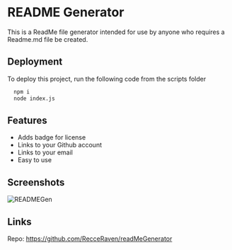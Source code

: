 
# README Generator

This is a ReadMe file generator intended for use by anyone who requires a Readme.md file be created.


## Deployment

To deploy this project, run the following code from the scripts folder

```bash
  npm i
  node index.js
```


## Features

- Adds badge for license
- Links to your Github account
- Links to your email
- Easy to use


## Screenshots

![READMEGen](https://github.com/RecceRaven/readMeGenerator/assets/149850541/485cfd02-b90c-46a1-929c-b51c29819e87)


## Links

Repo: https://github.com/RecceRaven/readMeGenerator



